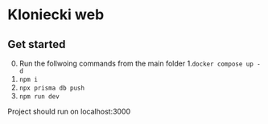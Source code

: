 # Kloniecki web

## Get started

0. Run the follwoing commands from the main folder
1.`docker compose up -d`
2. `npm i`
3. `npx prisma db push`
4. `npm run dev`

Project should run on localhost:3000
